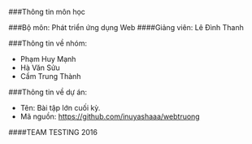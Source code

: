 
###Thông tin môn học

###Bộ môn: Phát triển ứng dụng Web
####Giảng viên: Lê Đình Thanh

###Thông tin về nhóm:
- Phạm Huy Mạnh
- Hà Văn Sửu
- Cầm Trung Thành

###Thông tin về dự án:
- Tên: Bài tập lớn cuối kỳ.
- Mã nguồn: https://github.com/inuyashaaa/webtruong

####TEAM TESTING 2016
